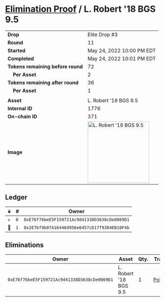 # [Elimination Proof](./readme.md) / L. Robert &#039;18 BGS 9.5

|||
|---|---|
| **Drop** | Elite Drop #3 |
| **Round** | 11 |
| **Started** | May 24, 2022 10:00 PM EDT |
| **Completed** | May 24, 2022 10:01 PM EDT |
| **Tokens remaining before round** | 72 |
| **&nbsp;&nbsp;&nbsp;&nbsp;Per Asset** | 2 |
| **Tokens remaining after round** | 36 |
| **&nbsp;&nbsp;&nbsp;&nbsp;Per Asset** | 1 |
| | |
| **Asset** | L. Robert &#039;18 BGS 9.5 |
| **Internal ID** | 1776 |
| **On-chain ID** | 371 |
| **Image** | <img src="https://tcdn.blokpax.com/9648a5d9-186a-4ea8-b6c8-ed6c6c98488d/6f64433e667d14eb8eda30f67ab9ebd14585569248978e2539408dfd105fe9ed.png" height="200" alt="L. Robert &#039;18 BGS 9.5" /> |

## Ledger

| 💀 | # | Owner |
| --- | --- | --- |
| 💀 | `0` | `0xE76f76beE5F159721Ac9d41338D3638cDe0069D1` |
| 👑 | `1` | `0x2E7bf9b07A16448d956e6457cD17f9384EB10F4b` |


## Eliminations

| Owner | Asset | Qty. | Transaction |
| --- | --- | --- | --- |
| `0xE76f76beE5F159721Ac9d41338D3638cDe0069D1` | L. Robert '18 BGS 9.5 | 1 | [Polygonscan](https://polygonscan.com/tx/0x0d3ebdbb896bea6090b699361039309054361892de6d2238021be2437c7e4b8a) |
